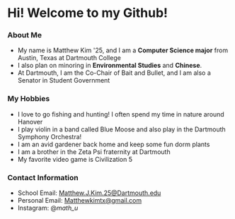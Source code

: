 # Hi! Welcome to my Github!
### About Me
- My name is Matthew Kim '25, and I am a **Computer Science major** from Austin, Texas at Dartmouth College
- I also plan on minoring in **Environmental Studies** and **Chinese**.
- At Dartmouth, I am the Co-Chair of Bait and Bullet, and I am also a Senator in Student Government

### My Hobbies
- I love to go fishing and hunting! I often spend my time in nature around Hanover
- I play violin in a band called Blue Moose and also play in the Dartmouth Symphony Orchestra!
- I am an avid gardener back home and keep some fun dorm plants
- I am a brother in the Zeta Psi fraternity at Dartmouth
- My favorite video game is Civilization 5

### Contact Information
- School Email: Matthew.J.Kim.25@Dartmouth.edu
- Personal Email: Matthewkimtx@gmail.com
- Instagram: @_math_u_

